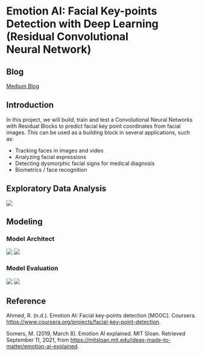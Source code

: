 # Emotion AI: Facial Key-points Detection with Deep Learning (Residual Convolutional Neural Network)

## Blog

[Medium Blog](https://baotramduong.medium.com/emotion-ai-facial-key-points-detection-with-deep-learning-residual-convolutional-neural-network-83fedd9977f2)

## Introduction

In this project, we will build, train and test a Convolutional Neural Networks
with Residual Blocks to predict facial key point coordinates from facial images. This can be used as a building block in several applications, such as:

* Tracking faces in images and video
* Analyzing facial expressions
* Detecting dysmorphic facial signs for medical diagnosis
* Biometrics / face recognition

## Exploratory Data Analysis

<img src = '../main/Data & Images/Facial Key Points.png' />

## Modeling

### Model Architect

<img src = '../main/Data & Images/Convolution & Identity Block.png' />

<img src = '../main/Data & Images/Deep Residual NN.png' />

### Model Evaluation

<img src = '../main/Data & Images/acc_loss_curve.png' />

<img src = '../main/Data & Images/prediction.png' />

## Reference

Ahmed, R. (n.d.). Emotion AI: Facial key-points detection [MOOC]. Coursera. https://www.coursera.org/projects/facial-key-point-detection.

Somers, M. (2019, March 8). Emotion AI explained. MIT Sloan. Retrieved September 11, 2021, from https://mitsloan.mit.edu/ideas-made-to-matter/emotion-ai-explained.
